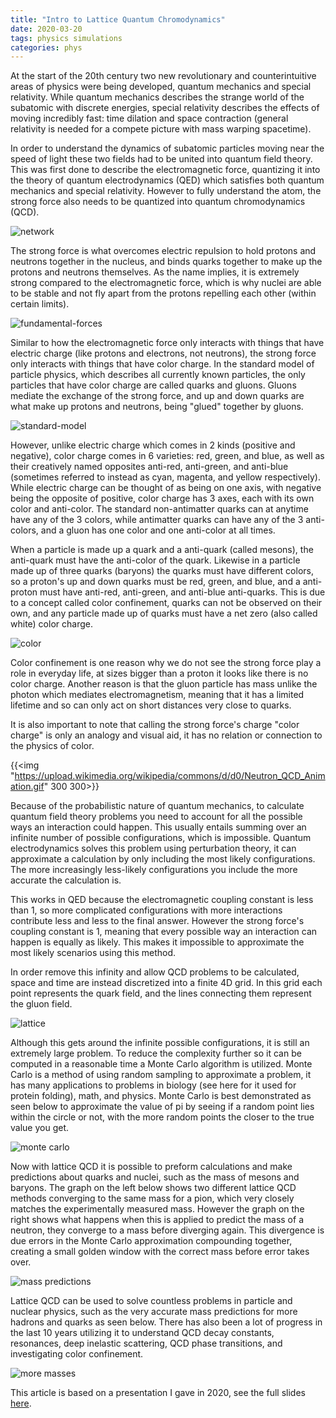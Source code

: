 ```yaml
---
title: "Intro to Lattice Quantum Chromodynamics"
date: 2020-03-20
tags: physics simulations
categories: phys
---
```


At the start of the 20th century two new revolutionary and counterintuitive areas of
physics were being developed, quantum mechanics and special relativity. While quantum mechanics
describes the strange world of the subatomic with discrete energies, special relativity describes
the effects of moving incredibly fast: time dilation and space contraction (general relativity is
needed for a compete picture with mass warping spacetime).

In order to understand the dynamics of subatomic particles moving near the speed of light these
two fields had to be united into quantum field theory. This was first done to describe the
electromagnetic force, quantizing it into the theory of quantum electrodynamics (QED) which
satisfies both quantum mechanics and special relativity. However to fully understand the atom, the
strong force also needs to be quantized into quantum chromodynamics (QCD).

![network](/img/posts/lattice-qcd/network.png)

The strong force is what overcomes electric repulsion to hold protons and neutrons together
in the nucleus, and binds quarks together to make up the protons and neutrons themselves. As the
name implies, it is extremely strong compared to the electromagnetic force, which is why nuclei
are able to be stable and not fly apart from the protons repelling each other (within certain
limits).

![fundamental-forces](/img/posts/lattice-qcd/fundamental-forces.png)

Similar to how the electromagnetic force only interacts with things that have electric charge
(like protons and electrons, not neutrons), the strong force only interacts with things that have
color charge. In the standard model of particle physics, which describes all currently known
particles, the only particles that have color charge are called quarks and gluons. Gluons
mediate the exchange of the strong force, and up and down quarks are what make up protons and
neutrons, being "glued" together by gluons.

![standard-model](/img/posts/lattice-qcd/standard-model.webp)

However, unlike electric charge which comes in 2 kinds (positive and negative), color charge
comes in 6 varieties: red, green, and blue, as well as their creatively named opposites anti-red,
anti-green, and anti-blue (sometimes referred to instead as cyan, magenta, and yellow
respectively).  While electric charge can be thought of as being on one axis, with negative being
the opposite of positive, color charge has 3 axes, each with its own color and anti-color.
The standard non-antimatter quarks can at anytime have any of the 3 colors, while antimatter
quarks can have any of the 3 anti-colors, and a gluon has one color and one anti-color at all
times.

When a particle is made up a quark and a anti-quark (called mesons), the anti-quark must have the
anti-color of the quark. Likewise in a particle made up of three quarks (baryons) the quarks must
have different colors, so a proton's up and down quarks must be red, green, and blue, and a
anti-proton must have anti-red, anti-green, and anti-blue anti-quarks. This is due to a concept
called color confinement, quarks can not be observed on their own, and any particle made up of
quarks must have a net zero (also called white) color charge.

![color](/img/posts/lattice-qcd/color.png)

Color confinement is one reason why we do not see the strong force play a role in everyday life,
at sizes bigger than a proton it looks like there is no color charge. Another reason is that the
gluon particle has mass unlike the photon which mediates electromagnetism, meaning that it has a
limited lifetime and so can only act on short distances very close to quarks.

It is also important to note that calling the strong force's charge "color charge" is only an
analogy and visual aid, it has no relation or connection to the physics of color.

{{<img "https://upload.wikimedia.org/wikipedia/commons/d/d0/Neutron_QCD_Animation.gif" 300 300>}}

Because of the probabilistic nature of quantum mechanics, to calculate quantum field
theory problems you need to account for all the possible ways an interaction could happen.
This usually entails summing over an infinite number of possible configurations, which is
impossible.  Quantum electrodynamics solves this problem using perturbation theory, it can
approximate a calculation by only including the most likely configurations. The more increasingly
less-likely configurations you include the more accurate the calculation is.

This works in QED because the electromagnetic coupling constant is less than 1, so more
complicated configurations with more interactions contribute less and less to the final answer.
However the strong force's coupling constant is 1, meaning that every possible way an interaction
can happen is equally as likely. This makes it impossible to approximate the most likely
scenarios using this method.

In order remove this infinity and allow QCD problems to be calculated, space and time are instead
discretized into a finite 4D grid. In this grid each point represents the quark field, and the
lines connecting them represent the gluon field.

![lattice](/img/posts/lattice-qcd/lattice.png)

Although this gets around the infinite possible configurations, it is still an extremely large
problem. To reduce the complexity further so it can be computed in a reasonable time a Monte Carlo
algorithm is utilized. Monte Carlo is a method of using random sampling to approximate a problem,
it has many applications to problems in biology (see here for it used for protein folding),
math, and physics. Monte Carlo is best demonstrated as seen below to approximate the value of pi
by seeing if a random point lies within the circle or not, with the more random points the closer
to the true value you get.

![monte carlo](https://upload.wikimedia.org/wikipedia/commons/8/84/Pi_30K.gif)

Now with lattice QCD it is possible to preform calculations and make predictions about quarks and
nuclei, such as the mass of mesons and baryons. The graph on the left below shows two different
lattice QCD methods converging to the same mass for a pion, which very closely matches the
experimentally measured mass. However the graph on the right shows what happens when this is
applied to predict the mass of a neutron, they converge to a mass before diverging again.
This divergence is due errors in the Monte Carlo approximation compounding together, creating
a small golden window with the correct mass before error takes over.

![mass predictions](/img/posts/lattice-qcd/mass-predications.png)

Lattice QCD can be used to solve countless problems in particle and nuclear physics, such as
the very accurate mass predictions for more hadrons and quarks as seen below. There has also been
a lot of progress in the last 10 years utilizing it to understand QCD decay constants, resonances,
deep inelastic scattering, QCD phase transitions, and investigating color confinement.

![more masses](/img/posts/lattice-qcd/more-masses.png)


This article is based on a presentation I gave in 2020, see the full slides [here](/docs/lattice-qcd.pdf).
